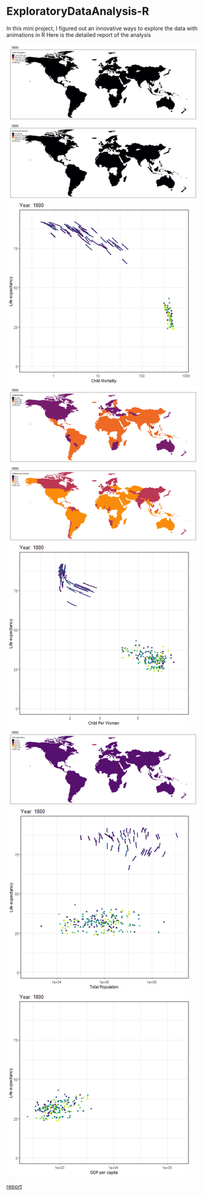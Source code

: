 # ExploratoryDataAnalysis-R
In this mini project, I figured out an innovative ways to explore the data with animations in R
Here is the detailed report of the analysis

![Alt Text](image1.gif)
![Alt Text](image2.gif)
![Alt Text](image3.gif)
![Alt Text](image4.gif)
![Alt Text](image5.gif)
![Alt Text](image6.gif)
![Alt Text](image7.gif)
![Alt Text](image8.gif)
![Alt Text](image9.gif)



[report](https://docs.google.com/document/d/1h1mM7KjjHxVBH1CxH9syR_SD5g_n4IaYUz4k_Ctc2d4/edit?usp=sharing)
